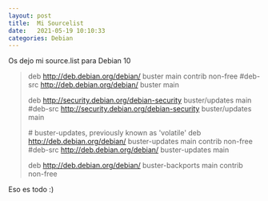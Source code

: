 ```yaml
---
layout: post
title:  Mi Sourcelist
date:   2021-05-19 10:10:33
categories: Debian
---
```

Os dejo mi source.list para Debian 10

> deb http://deb.debian.org/debian/ buster main contrib non-free
> \#deb-src http://deb.debian.org/debian/ buster main
> 
> deb http://security.debian.org/debian-security buster/updates main
> \#deb-src http://security.debian.org/debian-security buster/updates main
> 
> \# buster-updates, previously known as 'volatile'
> deb http://deb.debian.org/debian/ buster-updates main contrib non-free
> \#deb-src http://deb.debian.org/debian/ buster-updates main
> 
> deb http://deb.debian.org/debian/ buster-backports main contrib non-free

Eso es todo :)